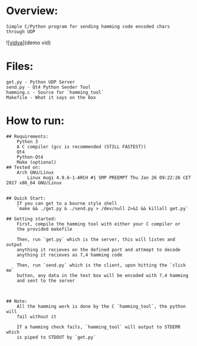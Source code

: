 # Overview:
	Simple C/Python program for sending hamming code encoded chars
	through UDP


![[vidya](https://raw.githubusercontent.com/DavidoRotho/HammingSocketsExample/master/example.gif)](demo vid)
	
	
# Files:
	get.py - Python UDP Server
	send.py - Qt4 Python Sender Tool
	hamming.c - Source for `hamming_tool`
	Makefile - What it says on the box

# How to run:
	## Requirements:
		Python 3
		A C compiler (gcc is recommended (STILL FASTEST))
		Qt4
		Python-Qt4
		Make (optional)
	## Tested on:
		Arch GNU/Linux
			Linux mugi 4.9.6-1-ARCH #1 SMP PREEMPT Thu Jan 26 09:22:26 CET 2017 x86_64 GNU/Linux


	## Quick Start:
		If you can get to a bourne style shell
		`make && ./get.py & ./send.py > /dev/null 2>&1 && killall get.py`

	## Getting started:
		First, compile the hamming tool with either your C compiler or
		the provided makefile

		Then, run `get.py` which is the server, this will listen and output
		anything it recieves on the defined port and attmept to decode
		anything it recieves as 7,4 hamming code

		Then, run `send.py` which is the client, upon hitting the `click me`
		button, any data in the text box will be encoded with 7,4 hamming
		and sent to the server



	## Note:
		All the hamming work is done by the C `hamming_tool`, the python will
		fail without it

		If a hamming check fails, `hamming_tool` will output to STDERR which
		is piped to STDOUT by `get.py`


